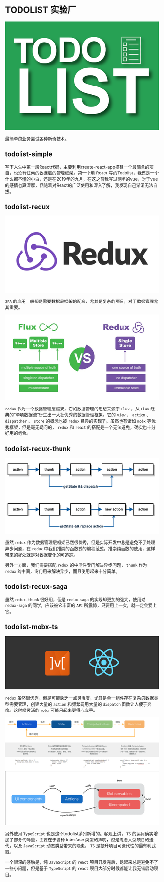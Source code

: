 # TODOLIST 实验厂

![todolist](./images/todolist-vert.png)

最简单的业务尝试各种新奇技术。

## todolist-simple

写下人生中第一段React代码，主要利用create-react-app搭建一个最简单的项目，也没有任何的数据层的管理框架。第一个用 React 写的Todolist，我还是一个什么都不懂的小白，还是在2019年的九月，在这之前我写过两年的vue，对于vue的感情也算深厚，但随着对React的广泛使用和深入了解，我发现自己渐渐无法自拔。

## todolist-redux

![](./images/redux-logo-landscape.png)

`SPA` 的应用一般都是需要数据层框架的配合，尤其是复杂的项目，对于数据管理尤其重要。

![](./images/flux-vs-redux.jpeg)

`redux` 作为一个数据管理层框架，它的数据管理的思想来源于 `Flux` ，从 `Flux` 经典的“单项数据流”衍生出一大批优秀的数据管理框架。它的 `view` 、 `action` 、 `dispatcher` 、 `store` 的概念也被 `redux` 经典的实现了。虽然也有诸如 `mobx` 等优秀框架，但是毫无疑问的， `redux` 和 `react` 的搭配是一个无法避免，确实也十分好用的组合。

## todolist-redux-thunk

![](./images/redux-actions-dispatch.png)

虽然 `redux` 作为数据管理层框架已然很优秀，但是实际开发中总是避免不了处理异步问题，在 `redux` 中我们推崇的函数式的编程范式，推崇纯函数的使用，这样带来的好处就是对数据变化的可追踪。

另外一方面，我们需要搭配 `redux` 的中间件专门解决异步问题， `thunk` 作为 `redux` 的中间，专门用来解决异步，而且使用起来十分简单。

## todolist-redux-saga

虽然 `redux-thunk` 很好用，但是 `redux-saga` 的实现却更加的强大，使用过 `redux-saga` 的同学，应该被它丰富的 `API` 所震惊，只要用上一次，就一定会爱上它。

## todolist-mobx-ts

![](./images/mobx-logo.png)

`redux` 虽然很优秀，但是可能缺乏一点灵活度，尤其是单一组件存在复杂的数据类型需要管理，创建大量的 `action` 和频繁调用大量的 `dispatch` 函数让人疲于奔命。这时候灵活的 `mobx` 可能用起来更得心应手。

![](./iamges/../images/mobx-flow.png)
![](./images/react-mobx.png)

另外使用 `TypeScript` 也是这个todolist系列新增的。客观上讲， `TS` 的运用确实增加了部分代码量，主要在于各种 interface 类型的声明，但是考虑大型项目的迭代，以及 `JavaScript` 动态类型带来的隐患， `TS` 是提升项目可迭代性的最有利武器。

一个很深的感触是，纯 `JavaScript` 的 `react` 项目开发完后，跑起来总是避免不了一些小问题，但是基于 `TypeScript` 的 `react` 项目大部分时候都能让我无错启动项目。